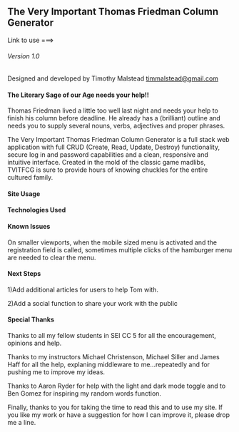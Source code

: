 ## The Very Important Thomas Friedman Column Generator

Link to use ===>

###### Version 1.0

Designed and developed by Timothy Malstead
timmalstead@gmail.com

#### The Literary Sage of our Age needs your help!!

Thomas Friedman lived a little too well last night and needs your help to finish his column before deadline. He already has a (brilliant) outline and needs you to supply several nouns, verbs, adjectives and proper phrases.

The Very Important Thomas Friedman Column Generator is a full stack web application with full CRUD (Create, Read, Update, Destroy) functionality, secure log in and password capabilities and a clean, responsive and intuitive interface. Created in the mold of the classic game madlibs, TVITFCG is sure to provide hours of knowing chuckles for the entire cultured family.

#### Site Usage



#### Technologies Used

#### Known Issues

On smaller viewports, when the mobile sized menu is activated and the registration field is called, sometimes multiple clicks of the hamburger menu are needed to clear the menu.

#### Next Steps

1)Add additional articles for users to help Tom with.

2)Add a social function to share your work with the public

#### Special Thanks

Thanks to all my fellow students in SEI CC 5 for all the encouragement, opinions and help.

Thanks to my instructors Michael Christenson, Michael Siller and James Haff for all the help, explaning middleware to me...repeatedly and for pushing me to improve my ideas.

Thanks to Aaron Ryder for help with the light and dark mode toggle and to Ben Gomez for inspiring my random words function.

Finally, thanks to you for taking the time to read this and to use my site. If you like my work or have a suggestion for how I can improve it, please drop me a line.
